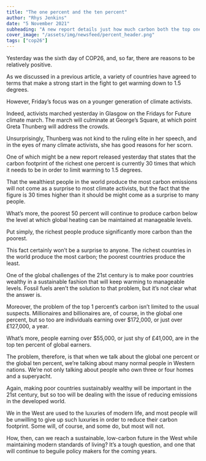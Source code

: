 ```yaml
---
title: "The one percent and the ten percent"
author: "Rhys Jenkins"
date: "5 November 2021"
subheading: "A new report details just how much carbon both the top one percent and the top ten percent produce -- and how much they should produce."
cover_image: "/assets/img/newsfeed/percent_header.png"  
tags: ["cop26"]
---
```

Yesterday was the sixth day of COP26, and, so far, there are reasons to be relatively positive.

As we discussed in a previous article, a variety of countries have agreed to terms that make a strong start in the fight to get warming down to 1.5 degrees. 

However, Friday’s focus was on a younger generation of climate activists.

Indeed, activists marched yesterday in Glasgow on the Fridays for Future climate march. The march will culminate at George’s Square, at which point Greta Thunberg will address the crowds. 

Unsurprisingly, Thunberg was not kind to the ruling elite in her speech, and in the eyes of many climate activists, she has good reasons for her scorn. 

One of which might be a new report released yesterday that states that the carbon footprint of the richest one percent is currently 30 times that which it needs to be in order to limit warming to 1.5 degrees.

That the wealthiest people in the world produce the most carbon emissions will not come as a surprise to most climate activists, but the fact that the figure is 30 times higher than it should be might come as a surprise to many people. 

What’s more, the poorest 50 percent will continue to produce carbon below the level at which global heating can be maintained at manageable levels.

Put simply, the richest people produce significantly more carbon than the poorest. 

This fact certainly won’t be a surprise to anyone. The richest countries in the world produce the most carbon; the poorest countries produce the least. 

One of the global challenges of the 21st century is to make poor countries wealthy in a sustainable fashion that will keep warming to manageable levels. Fossil fuels aren’t the solution to that problem, but it’s not clear what the answer is.   

Moreover, the problem of the top 1 percent’s carbon isn’t limited to the usual suspects. Millionaires and billionaires are, of course, in the global one percent, but so too are individuals earning over $172,000, or just over £127,000, a year.

What’s more, people earning over $55,000, or just shy of £41,000, are in the top ten percent of global earners.      

The problem, therefore, is that when we talk about the global one percent or the global ten percent, we’re talking about many normal people in Western nations. We’re not only talking about people who own three or four homes and a superyacht. 

Again, making poor countries sustainably wealthy will be important in the 21st century, but so too will be dealing with the issue of reducing emissions in the developed world.  

We in the West are used to the luxuries of modern life, and most people will be unwilling to give up such luxuries in order to reduce their carbon footprint. Some will, of course, and some do, but most will not. 

How, then, can we reach a sustainable, low-carbon future in the West while maintaining modern standards of living? It’s a tough question, and one that will continue to beguile policy makers for the coming years. 